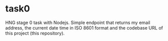 # task0
HNG stage 0 task with Nodejs. Simple endpoint that returns my email address, the current date time in ISO 8601 format and the codebase URL of this project (this repository).
